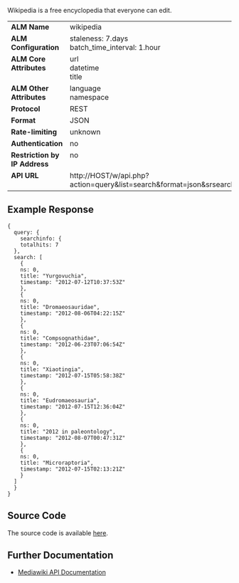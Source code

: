 Wikipedia is a free encyclopedia that everyone can edit. 

<table width=100% border="0" cellspacing="0" cellpadding="0">
<tbody>
<tr>
<td valign="top" width=30%><strong>ALM Name</strong></td>
<td valign="top" width=70%>wikipedia</td>
</tr>
<tr>
<td valign="top" width=20%><strong>ALM Configuration</strong></td>
<td valign="top" width=80%>staleness: 7.days<br/>batch_time_interval: 1.hour</td>
</tr>
<tr>
<td valign="top" width=20%><strong>ALM Core Attributes</strong></td>
<td valign="top" width=80%>url<br/>datetime<br/>title</td>
</tr>
<td valign="top" width=20%><strong>ALM Other Attributes</strong></td>
<td valign="top" width=80%>language<br/>namespace</td>
</tr>
<tr>
<td valign="top" width=30%><strong>Protocol</strong></td>
<td valign="top" width=70%>REST</td>
</tr>
<tr>
<td valign="top" width=30%><strong>Format</strong></td>
<td valign="top" width=70%>JSON</td>
</tr>
<tr>
<td valign="top" width=20%><strong>Rate-limiting</strong></td>
<td valign="top" width=80%>unknown</td>
</tr>
<tr>
<td valign="top" width=20%><strong>Authentication</strong></td>
<td valign="top" width=80%>no</td>
</tr>
<tr>
<td valign="top" width=20%><strong>Restriction by IP Address</strong></td>
<td valign="top" width=80%>no</td>
</tr>
<tr>
<td valign="top" width=20%><strong>API URL</strong></td>
<td valign="top" width=80%>http://HOST/w/api.php?action=query&list=search&format=json&srsearch=DOI&srwhat=text&srinfo=totalhits&srprop=timestamp&sroffset=OFFSET</td>
</tr>
</tbody>
</table>

## Example Response
    {
      query: {
        searchinfo: {
        totalhits: 7
      },
      search: [
        {
        ns: 0,
        title: "Yurgovuchia",
        timestamp: "2012-07-12T10:37:53Z"
        },
        {
        ns: 0,
        title: "Dromaeosauridae",
        timestamp: "2012-08-06T04:22:15Z"
        },
        {
        ns: 0,
        title: "Compsognathidae",
        timestamp: "2012-06-23T07:06:54Z"
        },
        {
        ns: 0,
        title: "Xiaotingia",
        timestamp: "2012-07-15T05:58:38Z"
        },
        {
        ns: 0,
        title: "Eudromaeosauria",
        timestamp: "2012-07-15T12:36:04Z"
        },
        {
        ns: 0,
        title: "2012 in paleontology",
        timestamp: "2012-08-07T00:47:31Z"
        },
        {
        ns: 0,
        title: "Microraptoria",
        timestamp: "2012-07-15T02:13:21Z"
        }
      ]
      }
    }

## Source Code
The source code is available [here](https://github.com/articlemetrics/alm/blob/master/app/models/sources/wikipedia.rb). 

## Further Documentation
* [Mediawiki API Documentation](http://www.mediawiki.org/wiki/API:Main_page)